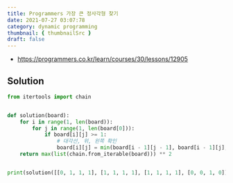 ```yaml
---
title: Programmers 가장 큰 정사각형 찾기
date: 2021-07-27 03:07:78
category: dynamic programming
thumbnail: { thumbnailSrc }
draft: false
---
```


- https://programmers.co.kr/learn/courses/30/lessons/12905

## Solution

```py
from itertools import chain


def solution(board):
    for i in range(1, len(board)):
        for j in range(1, len(board[0])):
            if board[i][j] >= 1:
                # 대각선, 위, 왼쪽 확인
                board[i][j] = min(board[i - 1][j - 1], board[i - 1][j], board[i][j - 1]) + 1
    return max(list(chain.from_iterable(board))) ** 2


print(solution([[0, 1, 1, 1], [1, 1, 1, 1], [1, 1, 1, 1], [0, 0, 1, 0]]))
```
